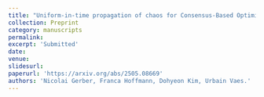 ```yaml
---
title: "Uniform-in-time propagation of chaos for Consensus-Based Optimization"
collection: Preprint
category: manuscripts
permalink: 
excerpt: 'Submitted'
date:
venue: 
slidesurl: 
paperurl: 'https://arxiv.org/abs/2505.08669'
authors: 'Nicolai Gerber, Franca Hoffmann, Dohyeon Kim, Urbain Vaes.'
---
```


